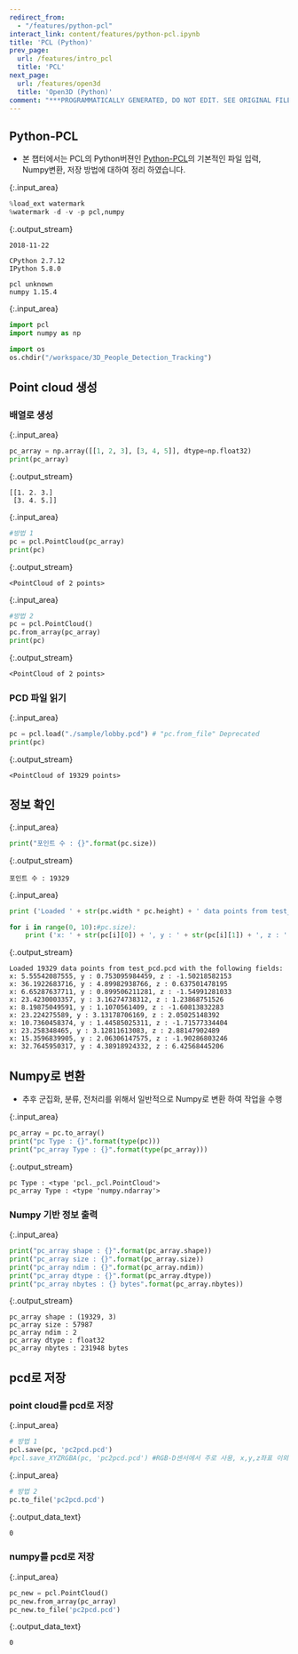 ```yaml
---
redirect_from:
  - "/features/python-pcl"
interact_link: content/features/python-pcl.ipynb
title: 'PCL (Python)'
prev_page:
  url: /features/intro_pcl
  title: 'PCL'
next_page:
  url: /features/open3d
  title: 'Open3D (Python)'
comment: "***PROGRAMMATICALLY GENERATED, DO NOT EDIT. SEE ORIGINAL FILES IN /content***"
---
```


## Python-PCL
- 본 챕터에서는 PCL의 Python버젼인 [Python-PCL](http://strawlab.github.io/python-pcl/)의 기본적인 파일 입력, Numpy변환, 저장 방법에 대하여 정리 하였습니다. 



{:.input_area}
```python
%load_ext watermark
%watermark -d -v -p pcl,numpy
```


{:.output_stream}
```
2018-11-22 

CPython 2.7.12
IPython 5.8.0

pcl unknown
numpy 1.15.4

```



{:.input_area}
```python
import pcl
import numpy as np

import os
os.chdir("/workspace/3D_People_Detection_Tracking") 
```


## Point cloud 생성

### 배열로 생성



{:.input_area}
```python
pc_array = np.array([[1, 2, 3], [3, 4, 5]], dtype=np.float32)
print(pc_array)
```


{:.output_stream}
```
[[1. 2. 3.]
 [3. 4. 5.]]

```



{:.input_area}
```python
#방법 1
pc = pcl.PointCloud(pc_array)
print(pc)
```


{:.output_stream}
```
<PointCloud of 2 points>

```



{:.input_area}
```python
#방법 2
pc = pcl.PointCloud()
pc.from_array(pc_array)
print(pc)
```


{:.output_stream}
```
<PointCloud of 2 points>

```

### PCD 파일 읽기



{:.input_area}
```python
pc = pcl.load("./sample/lobby.pcd") # "pc.from_file" Deprecated
print(pc)
```


{:.output_stream}
```
<PointCloud of 19329 points>

```

## 정보 확인



{:.input_area}
```python
print("포인트 수 : {}".format(pc.size))
```


{:.output_stream}
```
포인트 수 : 19329

```



{:.input_area}
```python
print ('Loaded ' + str(pc.width * pc.height) + ' data points from test_pcd.pcd with the following fields: ')

for i in range(0, 10):#pc.size):
    print ('x: ' + str(pc[i][0]) + ', y : ' + str(pc[i][1]) + ', z : ' + str(pc[i][2]))

```


{:.output_stream}
```
Loaded 19329 data points from test_pcd.pcd with the following fields: 
x: 5.55542087555, y : 0.753095984459, z : -1.50218582153
x: 36.1922683716, y : 4.89982938766, z : 0.637501478195
x: 6.65287637711, y : 0.899506211281, z : -1.54991281033
x: 23.4230003357, y : 3.16274738312, z : 1.23868751526
x: 8.19875049591, y : 1.1070561409, z : -1.60813832283
x: 23.224275589, y : 3.13178706169, z : 2.05025148392
x: 10.7360458374, y : 1.44585025311, z : -1.71577334404
x: 23.258348465, y : 3.12811613083, z : 2.88147902489
x: 15.3596839905, y : 2.06306147575, z : -1.90286803246
x: 32.7645950317, y : 4.38918924332, z : 6.42568445206

```

## Numpy로 변환

- 추후 군집화, 분류, 전처리를 위해서 일반적으로 Numpy로 변환 하여 작업을 수행 



{:.input_area}
```python
pc_array = pc.to_array()
print("pc Type : {}".format(type(pc)))
print("pc_array Type : {}".format(type(pc_array)))
```


{:.output_stream}
```
pc Type : <type 'pcl._pcl.PointCloud'>
pc_array Type : <type 'numpy.ndarray'>

```

### Numpy 기반 정보 출력



{:.input_area}
```python
print("pc_array shape : {}".format(pc_array.shape))
print("pc_array size : {}".format(pc_array.size))
print("pc_array ndim : {}".format(pc_array.ndim))
print("pc_array dtype : {}".format(pc_array.dtype))
print("pc_array nbytes : {} bytes".format(pc_array.nbytes))
```


{:.output_stream}
```
pc_array shape : (19329, 3)
pc_array size : 57987
pc_array ndim : 2
pc_array dtype : float32
pc_array nbytes : 231948 bytes

```

## pcd로 저장

### point cloud를 pcd로 저장



{:.input_area}
```python
# 방법 1
pcl.save(pc, 'pc2pcd.pcd') 
#pcl.save_XYZRGBA(pc, 'pc2pcd.pcd') #RGB-D센서에서 주로 사용, x,y,z좌표 이외 색상 정보 포함 
```




{:.input_area}
```python
# 방법 2
pc.to_file('pc2pcd.pcd')
```





{:.output_data_text}
```
0
```



### numpy를 pcd로 저장



{:.input_area}
```python
pc_new = pcl.PointCloud()
pc_new.from_array(pc_array)
pc_new.to_file('pc2pcd.pcd')
```





{:.output_data_text}
```
0
```


